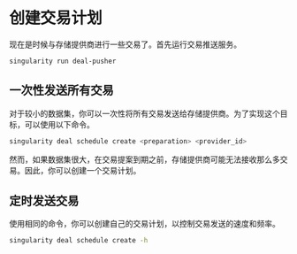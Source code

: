 # 创建交易计划

现在是时候与存储提供商进行一些交易了。首先运行交易推送服务。

```
singularity run deal-pusher
```

## 一次性发送所有交易

对于较小的数据集，你可以一次性将所有交易发送给存储提供商。为了实现这个目标，可以使用以下命令。

```sh
singularity deal schedule create <preparation> <provider_id>
```

然而，如果数据集很大，在交易提案到期之前，存储提供商可能无法接收那么多交易。因此，你可以创建一个交易计划。

## 定时发送交易

使用相同的命令，你可以创建自己的交易计划，以控制交易发送的速度和频率。

```sh
singularity deal schedule create -h
```